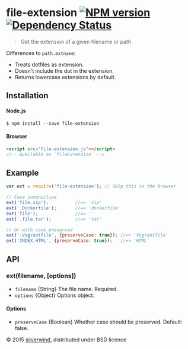 # file-extension [![NPM version](https://img.shields.io/npm/v/file-extension.svg?style=flat)](https://www.npmjs.org/package/file-extension) [![Dependency Status](http://img.shields.io/david/silverwind/file-extension.svg?style=flat)](https://david-dm.org/silverwind/file-extension)
> Get the extension of a given filename or path

Differences to `path.extname`:

* Treats dotfiles as extension.
* Doesn't include the dot in the extension.
* Returns lowercase extensions by default.

## Installation
#### Node.js
```
$ npm install --save file-extension
```
#### Browser
```html
<script src="file-extension.js"></script>
<!-- Available as `fileExtension` -->
```
## Example
```js
var ext = require('file-extension'); // Skip this in the browser

// Case insensitive
ext('file.zip');          //=> 'zip'
ext('.Dockerfile');       //=> 'dockerfile'
ext('file');              //=> ''
ext('.file.tar');         //=> 'tar'

// Or with case preserved
ext('.Vagrantfile', {preserveCase: true}); //=> 'Vagrantfile'
ext('INDEX.HTML', {preserveCase: true});   //=> 'HTML'
```

## API
### ext(filename, [options])
- `filename` {String} The file name. Required.
- `options` {Object} Options object.

#### Options
- `preserveCase` {Boolean} Whether case should be preserved. Default: false.

© 2015 [silverwind](https://github.com/silverwind), distributed under BSD licence
